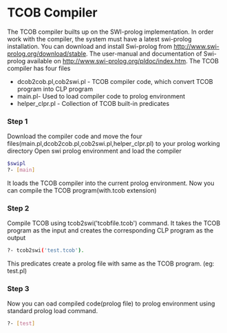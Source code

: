 # TCOB Compiler
The TCOB compiler builts up on the SWI-prolog implementation. In order work with the compiler, the system must have a latest swi-prolog installation. You can download and install Swi-prolog from http://www.swi-prolog.org/download/stable. The user-manual and documentation of Swi-prolog available on http://www.swi-prolog.org/pldoc/index.htm. The TCOB compiler has four files

* dcob2cob.pl,cob2swi.pl - TCOB compiler code, which convert TCOB program into CLP program
* main.pl- Used to load compiler code to prolog environment
* helper_clpr.pl - Collection of TCOB built-in predicates

### Step 1
Download the compiler code and move the four files(main.pl,dcob2cob.pl,cob2swi.pl,helper_clpr.pl) to your prolog working directory
Open swi prolog environment and load the compiler
```sh
$swipl
?- [main]
```
It loads the TCOB compiler into the current prolog environment. Now you can compile the TCOB program(with.tcob extension)
### Step 2
Compile TCOB using tcob2swi('tcobfile.tcob') command. It takes the TCOB program as the input and creates the corresponding CLP program as the output
```sh
?- tcob2swi('test.tcob').
```
This predicates create a prolog file with same as the TCOB program. (eg: test.pl)

### Step 3

Now you can oad compiled code(prolog file) to prolog environment using standard prolog load command.
```sh
?- [test]
```
